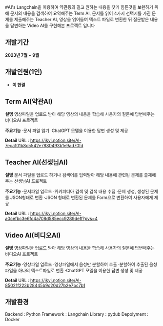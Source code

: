 #AI's
Langchain을 이용하여 
약관등의 길고 원하는 내용을 찾기 힘든것을 보완하기 위해 문서의 내용을 검색하여 요약해주는 Term AI,
문서를 읽어 4가지 선택지를 가진 문제를 제출해주는 Teacher AI,
영상을 읽어들여 텍스트 파일로 변환한 뒤 질문받은 내용을 답변하는 Video AI를 구현해본 프로젝트 입니다

## 개발기간
**2023년 7월 ~ 9월**

## 개발인원(1인)
- **이 한결**


## Term AI(약관AI)
**설명**
영상파일을 업로드 받아 해당 영상의 내용을 학습해 사용자의 질문에 답변해주는 비디오AI 프로젝트

**주요기능**
·문서 파일 읽기
·ChatGPT 모델을 이용한 답변 생성 및 제공

**Detail**
URL : https://ikvi.notion.site/AI-7eca101b8c5542e7880493b1e9ad70fd


## Teacher AI(선생님AI)
**설명**
문서 파일을 업로드 하거나 검색어를 입력받아 해당 내용에 관련된 문제를 출제해주는 선생님AI 프로젝트

**주요기능**
·문서파일 업로드
·위키피디아 검색 및 검색 내용 수집
·문제 생성, 생성된 문제를 JSON형태로 변환
·JSON 형태로 변환된 문제를 Form으로 변환하여 사용자에게 제공

**Detail**
URL : https://ikvi.notion.site/AI-a0cefbc3e6fc4a708d585ecc9289deff?pvs=4


## Video AI(비디오AI)
**설명**
영상파일을 업로드 받아 해당 영상의 내용을 학습해 사용자의 질문에 답변해주는 비디오AI 프로젝트

**주요기능**
·영상파일 업로드
·영상파일에서 음성만 분할하여 추출
·분할하여 추출된 음성파일을 하나의 텍스트파일로 변환
·ChatGPT 모델을 이용한 답변 생성 및 제공

**Detail**
URL : https://ikvi.notion.site/AI-85021f223b28445b9c20d27b2e7bc7b1


## 개발환경
Backend : Python
Framework : Langchain
Library : pydub
Depolyment : Docker
